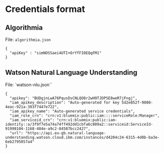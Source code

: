 # Credentials format

## Algorithmia

File: `algorithmia.json`

```
{
  "apiKey" : "simNOSSaei4UTI+OrYfFI0EQqFM1"
}
```

## Watson Natural Language Understanding

File: `watson-nlu.json``

```
{
  "apikey": "BUDgjnLwA76PqusDsCNLQO8r2wH9TJDPSE8weR7jFngj",
  "iam_apikey_description": "Auto-generated for key 5d2e852f-9800-4eac-921a-303f7447e722",
  "iam_apikey_name": "Auto-generated service credentials",
  "iam_role_crn": "crn:v1:bluemix:public:iam::::serviceRole:Manager",
  "iam_serviceid_crn": "crn:v1:bluemix:public:iam-identity::a/3f9f7e5a74a74ff492dd1cbfa6c809a2::serviceid:ServiceId-91998104-1168-484e-a9c2-84587bcc2427",
  "url": "https://api.eu-gb.natural-language-understanding.watson.cloud.ibm.com/instances/d4204c24-6315-4d0b-ba3e-6eb2795057a4"
}
```